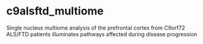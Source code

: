 # c9alsftd_multiome
Single nucleus multiome analysis of the prefrontal cortex from C9orf72 ALS/FTD patients illuminates pathways affected during disease progression

